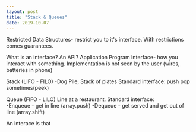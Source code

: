```yaml
---
layout: post
title: "Stack & Queues"
date: 2019-10-07
---
```


Restricted Data Structures- restrict you to it's interface.
With restrictions comes guarantees.

What is an interface?
An API? Application Program Interface- how you interact with something.
Implementation is not seen by the user (wires, batteries in phone)

Stack (LIFO - FILO)
-Dog Pile, Stack of plates
Standard interface: push pop sometimes(peek)

Queue (FIFO - LILO)
Line at a restaurant.
Standard interface:   
    -Enqueue - get in line (array.push)
    -Dequeue - get served and get out of line (array.shift)





An interace is that
